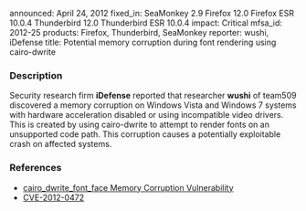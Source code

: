announced: April 24, 2012
fixed_in: SeaMonkey 2.9
          Firefox 12.0
          Firefox ESR 10.0.4
          Thunderbird 12.0
          Thunderbird ESR 10.0.4
impact: Critical
mfsa_id: 2012-25
products: Firefox, Thunderbird, SeaMonkey
reporter: wushi, iDefense
title: Potential memory corruption during font rendering using cairo-dwrite

<h3>Description</h3>

<p>Security research firm <strong>iDefense</strong> reported that researcher
<strong>wushi</strong> of team509 discovered a memory corruption on Windows
Vista and Windows 7 systems with hardware acceleration disabled or using
incompatible video drivers. This is created by using cairo-dwrite to attempt to
render fonts on an unsupported code path. This corruption causes a potentially
exploitable crash on affected systems.
</p>


<h3>References</h3>

<ul>
  <li><a href="https://bugzilla.mozilla.org/show_bug.cgi?id=744480">
       cairo_dwrite_font_face Memory Corruption Vulnerability</a></li>
  <li><a href="http://cve.mitre.org/cgi-bin/cvename.cgi?name=CVE-2012-0472" class="ex-ref">CVE-2012-0472</a></li>
</ul>



